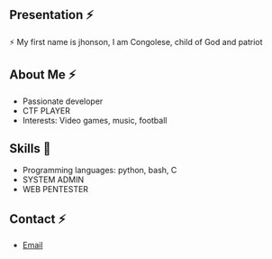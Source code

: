 ## Presentation ⚡

⚡ My first name is jhonson, I am Congolese, child of God and patriot


## About Me ⚡
- Passionate developer
- CTF PLAYER
- Interests: Video games, music, football 

## Skills 🔭
- Programming languages: python, bash, C
- SYSTEM ADMIN
- WEB PENTESTER

## Contact ⚡
- [Email](mailto:wannaajhonson@gmail.com)  


